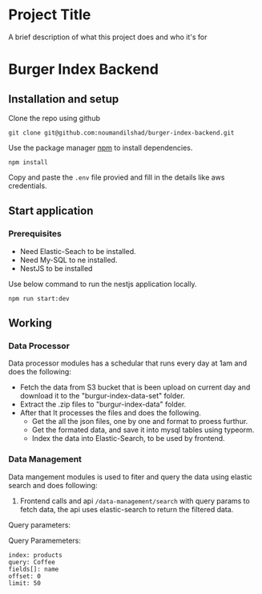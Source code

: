 
# Project Title

A brief description of what this project does and who it's for

# Burger Index Backend


## Installation and setup
Clone the repo using github

```
git clone git@github.com:noumandilshad/burger-index-backend.git
```

Use the package manager [npm](https://www.npmjs.com/) to install dependencies.

```
npm install 
```

Copy and paste the `.env` file provied and fill in the details like aws credentials.

## Start application
### Prerequisites
- Need Elastic-Seach to be installed.
- Need My-SQL to ne installed.
- NestJS to be installed

Use below command to run the nestjs application locally.

```
npm run start:dev
```

## Working

### Data Processor
Data processor modules has a schedular that runs every day at 1am and does the following:

* Fetch the data from S3 bucket that is been upload on current day and download it to the "burgur-index-data-set" folder.
* Extract the .zip files to "burgur-index-data" folder.
* After that It processes the files and does the following.
    - Get the all the json files, one by one and format to proess furthur.
    - Get the formated data, and save it into mysql tables using typeorm.
    - Index the data into Elastic-Search, to be used by frontend.

### Data Management
Data mangement modules is used to fiter and query the data using elastic search and does following:

1. Frontend calls and api `/data-management/search` with query params to fetch data, the api uses elastic-search to return the filtered data.

Query parameters:

Query Paramemeters:
```
index: products
query: Coffee
fields[]: name
offset: 0
limit: 50
```



